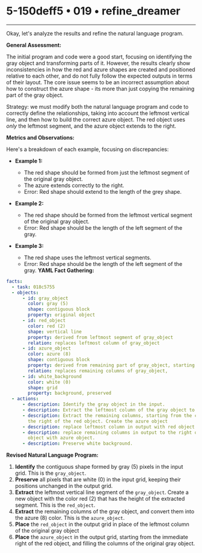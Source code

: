 # 5-150deff5 • 019 • refine_dreamer

---
Okay, let's analyze the results and refine the natural language program.

**General Assessment:**

The initial program and code were a good start, focusing on identifying the gray object and transforming parts of it. However, the results clearly show inconsistencies in how the red and azure shapes are created and positioned relative to each other, and do not fully follow the expected outputs in terms of their layout. The core issue seems to be an incorrect assumption about how to construct the azure shape - its more than just copying the remaining part of the gray object.

Strategy: we must modify both the natural language program and code to
correctly define the relationships, taking into account the leftmost vertical
line, and then how to build the correct azure object. The red object uses *only*
the leftmost segment, and the azure object extends to the right.

**Metrics and Observations:**

Here's a breakdown of each example, focusing on discrepancies:

*   **Example 1:**
    *   The red shape should be formed from just the leftmost segment of the
        original gray object.
    *   The azure extends correctly to the right.
    *   Error: Red shape should extend to the length of the grey shape.

*   **Example 2:**
    *   The red shape should be formed from the leftmost vertical segment of the original gray object.
    *   Error: Red shape should be the length of the left segment of the gray.

*   **Example 3:**
     *   The red shape uses the leftmost vertical segments.
    *   Error: Red shape should be the length of the left segment of the gray.
**YAML Fact Gathering:**

```yaml
facts:
  - task: 018c5755
  - objects:
      - id: gray_object
        color: gray (5)
        shape: contiguous block
        property: original object
      - id: red_object
        color: red (2)
        shape: vertical line
        property: derived from leftmost segment of gray_object
        relation: replaces leftmost column of gray_object
      - id: azure_object
        color: azure (8)
        shape: contiguous block
        property: derived from remaining part of gray_object, starting from the immediate right of the red object
        relation: replaces remaining columns of gray_object,
      - id: white_background
        color: white (0)
        shape: grid
        property: background, preserved
  - actions:
      - description: Identify the gray object in the input.
      - description: Extract the leftmost column of the gray object to create red object
      - description: Extract the remaining columns, starting from the column to
        the right of the red object. Create the azure object
      - description: replace leftmost column in output with red object.
      - description: replace remaining columns in output to the right of the red
        object with azure object.
      - description: Preserve white background.

```

**Revised Natural Language Program:**

1.  **Identify** the contiguous shape formed by gray (5) pixels in the input grid. This is the `gray_object`.
2.  **Preserve** all pixels that are white (0) in the input grid, keeping their positions unchanged in the output grid.
3.  **Extract** the leftmost vertical line segment of the `gray_object`. Create
    a new object with the color red (2) that has the height of the extracted segment. This is the `red_object`.
4. **Extract** the remaining columns of the gray object, and convert them into the azure (8) color. This is the `azure_object`.
5.  **Place** the `red_object` in the output grid in place of the leftmost column of the original gray object
6. **Place** the `azure_object` in the output grid, starting from the immediate
   right of the red object, and filling the columns of the original gray object.


